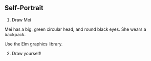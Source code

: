 ## Self-Portrait

1. Draw Mei

Mei has a big, green circular head, and round black eyes. She wears a backpack.

Use the Elm graphics library.

2. Draw yourself!